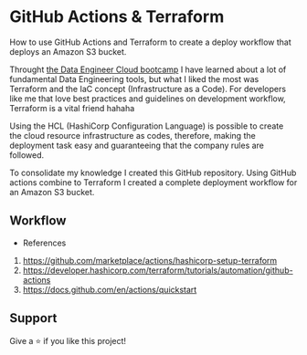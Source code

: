 # GitHub Actions & Terraform
How to use GitHub Actions and Terraform to create a deploy workflow that deploys an Amazon S3 bucket.

Throught [the Data Engineer Cloud bootcamp](https://github.com/mascalmeida/bootcamp-xpe-data-eng-cloud) I have learned about a lot of fundamental Data Engineering tools, but what I liked the most was Terraform and the IaC concept (Infrastructure as a Code). For developers like me that love best practices and guidelines on development workflow, Terraform is a vital friend hahaha

Using the HCL (HashiCorp Configuration Language) is possible to create the cloud resource infrastructure as codes, therefore, making the deployment task easy and guaranteeing that the company rules are followed.

To consolidate my knowledge I created this GitHub repository. Using GitHub actions combine to Terraform I created a complete deployment workflow for an Amazon S3 bucket.

## Workflow

- References
1. https://github.com/marketplace/actions/hashicorp-setup-terraform
2. https://developer.hashicorp.com/terraform/tutorials/automation/github-actions
3. https://docs.github.com/en/actions/quickstart

## Support
Give a ⭐️ if you like this project!
